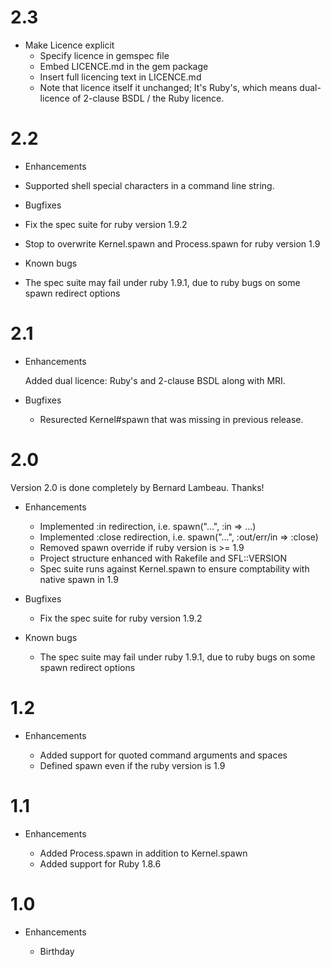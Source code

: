 # 2.3

* Make Licence explicit
  * Specify licence in gemspec file
  * Embed LICENCE.md in the gem package
  * Insert full licencing text in LICENCE.md
  * Note that licence itself it unchanged; It's Ruby's, which means
    dual-licence of 2-clause BSDL / the Ruby licence.

# 2.2

* Enhancements

 * Supported shell special characters in a command line string.

* Bugfixes

 * Fix the spec suite for ruby version 1.9.2
 * Stop to overwrite Kernel.spawn and Process.spawn for ruby version 1.9

* Known bugs

 * The spec suite may fail under ruby 1.9.1, due to ruby bugs on some spawn redirect options

# 2.1

* Enhancements

  Added dual licence: Ruby's and 2-clause BSDL along with MRI.

* Bugfixes

  * Resurected Kernel#spawn that was missing in previous release.

# 2.0

Version 2.0 is done completely by Bernard Lambeau. Thanks!

* Enhancements

  * Implemented :in redirection, i.e. spawn("...", :in => ...)
  * Implemented :close redirection, i.e. spawn("...", :out/err/in => :close)
  * Removed spawn override if ruby version is >= 1.9
  * Project structure enhanced with Rakefile and SFL::VERSION
  * Spec suite runs against Kernel.spawn to ensure comptability with native spawn in 1.9

* Bugfixes

  * Fix the spec suite for ruby version 1.9.2

* Known bugs

  * The spec suite may fail under ruby 1.9.1, due to ruby bugs on some spawn redirect options

# 1.2

* Enhancements

  * Added support for quoted command arguments and spaces
  * Defined spawn even if the ruby version is 1.9

# 1.1

* Enhancements

  * Added Process.spawn in addition to Kernel.spawn
  * Added support for Ruby 1.8.6

# 1.0

* Enhancements

  * Birthday


